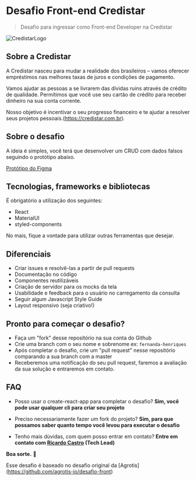 # Desafio Front-end Credistar

> Desafio para ingressar como Front-end Developer na Credistar

![CredistarLogo](https://credistar.com.br/wp-content/uploads/2020/09/fundo-branco.png "Credistar Logo")

## Sobre a Credistar

A Credistar nasceu para mudar a realidade dos brasileiros – vamos oferecer empréstimos nas melhores taxas de juros e condições de pagamento.

Vamos ajudar as pessoas a se livrarem das dívidas ruins através de crédito de qualidade. Permitimos que você use seu cartão de crédito para receber dinheiro na sua conta corrente.

Nosso objetivo é incentivar o seu progresso financeiro e te ajudar a resolver seus projetos pessoais.(https://credistar.com.br).

## Sobre o desafio

A ideia é simples, você terá que desenvolver um CRUD com dados falsos seguindo o protótipo abaixo.

[Protótipo do Figma](https://www.figma.com/file/hIW6PYb1QZmckvukXiYaAu/Prot%C3%B3tipo-teste-Front-end?node-id=0%3A1)

## Tecnologias, frameworks e bibliotecas

É obrigatório a utilização dos seguintes:

- React
- MaterialUI
- styled-components

No mais, fique a vontade para utilizar outras ferramentas que desejar.

## Diferenciais

- Criar issues e resolvê-las a partir de pull requests
- Documentação no código
- Componentes reutilizáveis
- Criação de servidor para os mocks da tela
- Usabilidade e feedback para o usuário no carregamento da consulta
- Seguir algum Javascript Style Guide
- Layout responsivo (seja criativo!)

## Pronto para começar o desafio?

- Faça um "fork" desse repositório na sua conta do Github
- Crie uma branch com o seu nome e sobrenome ex: `fernanda-henriques`
- Após completar o desafio, crie um "pull request" nesse repositório comparando a sua branch com a master
- Receberemos uma notificação do seu pull request, faremos a avaliação da sua solução e entraremos em contato.

## FAQ

- Posso usar o create-react-app para completar o desafio?
  **Sim, você pode usar qualquer cli para criar seu projeto**
- Preciso necessariamente fazer um fork do projeto?
  **Sim, para que possamos saber quanto tempo você levou para executar o desafio**

- Tenho mais dúvidas, com quem posso entrar em contato?
  **Entre em contato com [Ricardo Castro](https://github.com/Lorenhaim) (Tech Lead)**

**Boa sorte.** 🚀


Esse desafio é baseado no desafio original da [Agrotis] (https://github.com/agrotis-io/desafio-front)
